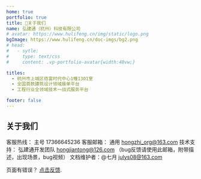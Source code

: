 ```yaml
---
home: true
portfolio: true
title: 👑关于我们
name: 弘建通（杭州）科技有限公司
# avatar: https://www.hulifeng.cn/img/static/logo.png
bgImage: https://www.hulifeng.cn/doc-imgs/bg2.png
# head:
#   - sytle:
#     type: text/css
#     content: .vp-portfolio-avatar{width:40vw;}

titles:
  - 杭州市上城区佰富时代中心1幢1301室
  - 全国首款建筑设计领域接单平台
  - 工程行业全领域技术一战式服务平台

footer: false
---
```


## 关于我们

客服热线： 主号 17366645236 
客服邮箱： 通用 hongzhi_org@163.com
技术支持： 弘建通开发团队 hongjiantong@126.com （bug反馈请使用此邮箱，附带描述，出现场景，bug视频）
文档维护者：@七月 julys08@163.com


<!-- ## Description -->

页面有错误？ [点击反馈](tencent://AddContact/?fromId=45&fromSubId=1&subcmd=all&uin=26198573&website=www.oicqzone.com).
